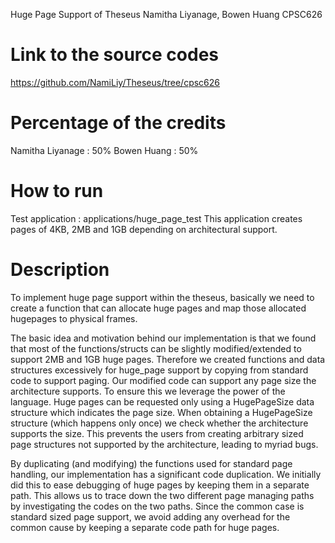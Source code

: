 Huge Page Support of Theseus 
Namitha Liyanage, Bowen Huang
CPSC626

# Link to the source codes
https://github.com/NamiLiy/Theseus/tree/cpsc626 

# Percentage of the credits
Namitha Liyanage :  50%
Bowen Huang :  50%

# How to run

Test application : applications/huge_page_test
This application creates pages of 4KB, 2MB and 1GB depending on architectural support.

# Description

To implement huge page support within the theseus, basically we need to create a function that can allocate huge pages and map those allocated hugepages to physical frames.

The basic idea and motivation behind our implementation is that we found that most of the functions/structs can be slightly modified/extended to support 2MB and 1GB huge pages. Therefore we created functions and data structures excessively for huge_page support by copying from standard code to support paging. Our modified code can support any page size the architecture supports. To ensure this we leverage the power of the language. Huge pages can be requested only using a HugePageSize data structure which indicates the page size. When obtaining a HugePageSize structure (which happens only once) we check whether the architecture supports the size. This prevents the users from creating arbitrary sized page structures not supported by the architecture, leading to myriad bugs.

By duplicating (and modifying) the functions used for standard page handling, our implementation has a significant code duplication. We initially did this to ease debugging of huge pages by keeping them in a separate path.  This allows us to trace down the two different page managing paths by investigating the codes on the two paths.
Since the common case is standard sized page support, we avoid adding any overhead for the common cause by keeping a separate code path for huge pages.
